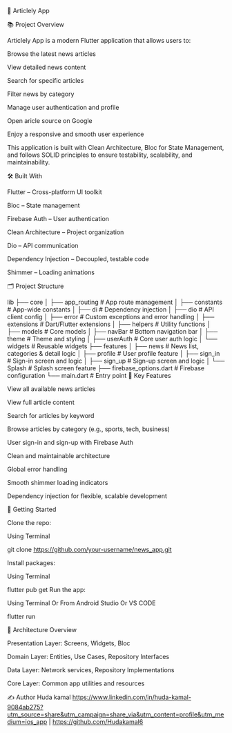 📰 Articlely  App

📚 Project Overview

Articlely App is a modern Flutter application that allows users to:

Browse the latest news articles

View detailed news content

Search for specific articles

Filter news by category

Manage user authentication and profile

Open aricle source on Google 

Enjoy a responsive and smooth user experience

This application is built with Clean Architecture, Bloc for State Management, and follows SOLID principles to ensure testability, scalability, and maintainability.

🛠️ Built With

Flutter – Cross-platform UI toolkit

Bloc – State management

Firebase Auth – User authentication

Clean Architecture – Project organization

Dio – API communication

Dependency Injection – Decoupled, testable code

Shimmer – Loading animations


🗂️ Project Structure


lib
├── core
│   ├── app_routing           # App route management
│   ├── constants             # App-wide constants
│   ├── di                    # Dependency injection
│   ├── dio                   # API client config
│   ├── error                 # Custom exceptions and error handling
│   ├── extensions            # Dart/Flutter extensions
│   ├── helpers               # Utility functions
│   ├── models                # Core models
│   ├── navBar                # Bottom navigation bar
│   ├── theme                 # Theme and styling
│   ├── userAuth              # Core user auth logic
│   └── widgets               # Reusable widgets
├── features
│   ├── news                  # News list, categories & detail logic
│   ├── profile               # User profile feature
│   ├── sign_in               # Sign-in screen and logic
│   ├── sign_up               # Sign-up screen and logic
│   └── Splash                # Splash screen feature
├── firebase_options.dart     # Firebase configuration
└── main.dart                 # Entry point
🔑 Key Features

View all available news articles

View full article content

Search for articles by keyword

Browse articles by category (e.g., sports, tech, business)

User sign-in and sign-up with Firebase Auth

Clean and maintainable architecture

Global error handling

Smooth shimmer loading indicators

Dependency injection for flexible, scalable development

🚀 Getting Started

Clone the repo:

Using Terminal 

git clone https://github.com/your-username/news_app.git

Install packages:

Using Terminal 

flutter pub get
Run the app:

Using Terminal Or From Android Studio Or VS CODE 

flutter run

🧩 Architecture Overview

Presentation Layer: Screens, Widgets, Bloc

Domain Layer: Entities, Use Cases, Repository Interfaces

Data Layer: Network services, Repository Implementations

Core Layer: Common app utilities and resources

✍️ Author 
Huda kamal https://www.linkedin.com/in/huda-kamal-9084ab275?utm_source=share&utm_campaign=share_via&utm_content=profile&utm_medium=ios_app | https://github.com/Hudakamal6
